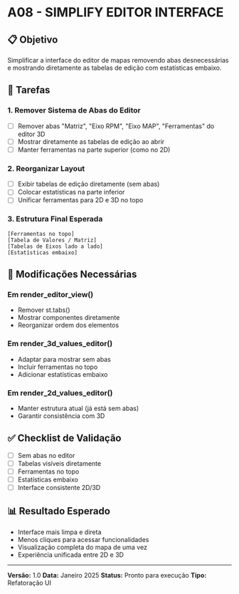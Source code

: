 # A08 - SIMPLIFY EDITOR INTERFACE

## 📋 Objetivo
Simplificar a interface do editor de mapas removendo abas desnecessárias e mostrando diretamente as tabelas de edição com estatísticas embaixo.

## 🎯 Tarefas

### 1. Remover Sistema de Abas do Editor
- [ ] Remover abas "Matriz", "Eixo RPM", "Eixo MAP", "Ferramentas" do editor 3D
- [ ] Mostrar diretamente as tabelas de edição ao abrir
- [ ] Manter ferramentas na parte superior (como no 2D)

### 2. Reorganizar Layout
- [ ] Exibir tabelas de edição diretamente (sem abas)
- [ ] Colocar estatísticas na parte inferior
- [ ] Unificar ferramentas para 2D e 3D no topo

### 3. Estrutura Final Esperada
```
[Ferramentas no topo]
[Tabela de Valores / Matriz]
[Tabelas de Eixos lado a lado]
[Estatísticas embaixo]
```

## 🔧 Modificações Necessárias

### Em render_editor_view()
- Remover st.tabs()
- Mostrar componentes diretamente
- Reorganizar ordem dos elementos

### Em render_3d_values_editor()
- Adaptar para mostrar sem abas
- Incluir ferramentas no topo
- Adicionar estatísticas embaixo

### Em render_2d_values_editor()
- Manter estrutura atual (já está sem abas)
- Garantir consistência com 3D

## ✅ Checklist de Validação
- [ ] Sem abas no editor
- [ ] Tabelas visíveis diretamente
- [ ] Ferramentas no topo
- [ ] Estatísticas embaixo
- [ ] Interface consistente 2D/3D

## 📊 Resultado Esperado
- Interface mais limpa e direta
- Menos cliques para acessar funcionalidades
- Visualização completa do mapa de uma vez
- Experiência unificada entre 2D e 3D

---

**Versão:** 1.0
**Data:** Janeiro 2025
**Status:** Pronto para execução
**Tipo:** Refatoração UI